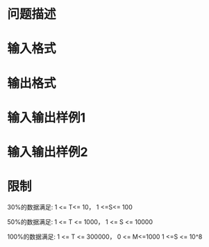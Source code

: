 

# 问题描述



# 输入格式



# 输出格式



# 输入输出样例1



# 输入输出样例2



# 限制


<p>
30%的数据满足: 1 &lt;= T&lt;= 10， 1 &lt;=S&lt;= 100
</p>
<p>
50%的数据满足: 1 &lt;= T &lt;= 1000， 1 &lt;= S &lt;= 10000
</p>
<p>
100%的数据满足: 1 &lt;= T &lt;= 300000， 0 &lt;= M&lt;=1000 1 &lt;=S &lt;= 10^8
</p>
